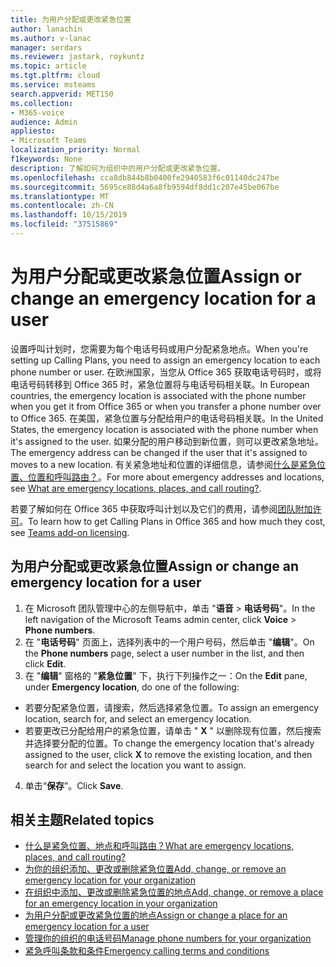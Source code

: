 ```yaml
---
title: 为用户分配或更改紧急位置
author: lanachin
ms.author: v-lanac
manager: serdars
ms.reviewer: jastark, roykuntz
ms.topic: article
ms.tgt.pltfrm: cloud
ms.service: msteams
search.appverid: MET150
ms.collection:
- M365-voice
audience: Admin
appliesto:
- Microsoft Teams
localization_priority: Normal
f1keywords: None
description: 了解如何为组织中的用户分配或更改紧急位置。
ms.openlocfilehash: cca8db844b8b0400fe2940583f6c01140dc247be
ms.sourcegitcommit: 5695ce88d4a6a8fb9594df8dd1c207e45be067be
ms.translationtype: MT
ms.contentlocale: zh-CN
ms.lasthandoff: 10/15/2019
ms.locfileid: "37515869"
---
```

# <a name="assign-or-change-an-emergency-location-for-a-user"></a><span data-ttu-id="e7e7b-103">为用户分配或更改紧急位置</span><span class="sxs-lookup"><span data-stu-id="e7e7b-103">Assign or change an emergency location for a user</span></span>

<span data-ttu-id="e7e7b-104">设置呼叫计划时，您需要为每个电话号码或用户分配紧急地点。</span><span class="sxs-lookup"><span data-stu-id="e7e7b-104">When you're setting up Calling Plans, you need to assign an emergency location to each phone number or user.</span></span> <span data-ttu-id="e7e7b-105">在欧洲国家，当您从 Office 365 获取电话号码时，或将电话号码转移到 Office 365 时，紧急位置将与电话号码相关联。</span><span class="sxs-lookup"><span data-stu-id="e7e7b-105">In European countries, the emergency location is associated with the phone number when you get it from Office 365 or when you transfer a phone number over to Office 365.</span></span> <span data-ttu-id="e7e7b-106">在美国，紧急位置与分配给用户的电话号码相关联。</span><span class="sxs-lookup"><span data-stu-id="e7e7b-106">In the United States, the emergency location is associated with the phone number when it's assigned to the user.</span></span> <span data-ttu-id="e7e7b-107">如果分配的用户移动到新位置，则可以更改紧急地址。</span><span class="sxs-lookup"><span data-stu-id="e7e7b-107">The emergency address can be changed if the user that it's assigned to moves to a new location.</span></span> <span data-ttu-id="e7e7b-108">有关紧急地址和位置的详细信息，请参阅[什么是紧急位置、位置和呼叫路由？](/microsoftteams/what-are-emergency-locations-addresses-and-call-routing)。</span><span class="sxs-lookup"><span data-stu-id="e7e7b-108">For more about emergency addresses and locations, see [What are emergency locations, places, and call routing?](/microsoftteams/what-are-emergency-locations-addresses-and-call-routing).</span></span>
  
<span data-ttu-id="e7e7b-109">若要了解如何在 Office 365 中获取呼叫计划以及它们的费用，请参阅[团队附加许可](teams-add-on-licensing/microsoft-teams-add-on-licensing.md)。</span><span class="sxs-lookup"><span data-stu-id="e7e7b-109">To learn how to get Calling Plans in Office 365 and how much they cost, see [Teams add-on licensing](teams-add-on-licensing/microsoft-teams-add-on-licensing.md).</span></span>
  
## <a name="assign-or-change-an-emergency-location-for-a-user"></a><span data-ttu-id="e7e7b-110">为用户分配或更改紧急位置</span><span class="sxs-lookup"><span data-stu-id="e7e7b-110">Assign or change an emergency location for a user</span></span>

1. <span data-ttu-id="e7e7b-111">在 Microsoft 团队管理中心的左侧导航中，单击 "**语音** > **电话号码**"。</span><span class="sxs-lookup"><span data-stu-id="e7e7b-111">In the left navigation of the Microsoft Teams admin center, click **Voice** > **Phone numbers**.</span></span>
2. <span data-ttu-id="e7e7b-112">在 "**电话号码**" 页面上，选择列表中的一个用户号码，然后单击 "**编辑**"。</span><span class="sxs-lookup"><span data-stu-id="e7e7b-112">On the **Phone numbers** page, select a user number in the list, and then click **Edit**.</span></span>
3. <span data-ttu-id="e7e7b-113">在 "**编辑**" 窗格的 "**紧急位置**" 下，执行下列操作之一：</span><span class="sxs-lookup"><span data-stu-id="e7e7b-113">On the **Edit** pane, under **Emergency location**, do one of the following:</span></span>

- <span data-ttu-id="e7e7b-114">若要分配紧急位置，请搜索，然后选择紧急位置。</span><span class="sxs-lookup"><span data-stu-id="e7e7b-114">To assign an emergency location, search for, and select an emergency location.</span></span>
- <span data-ttu-id="e7e7b-115">若要更改已分配给用户的紧急位置，请单击 " **X** " 以删除现有位置，然后搜索并选择要分配的位置。</span><span class="sxs-lookup"><span data-stu-id="e7e7b-115">To change the emergency location that's already assigned to the user, click **X** to remove the existing location, and then search for and select the location you want to assign.</span></span>

4. <span data-ttu-id="e7e7b-116">单击“**保存**”。</span><span class="sxs-lookup"><span data-stu-id="e7e7b-116">Click **Save**.</span></span>
    
## <a name="related-topics"></a><span data-ttu-id="e7e7b-117">相关主题</span><span class="sxs-lookup"><span data-stu-id="e7e7b-117">Related topics</span></span>

- [<span data-ttu-id="e7e7b-118">什么是紧急位置、地点和呼叫路由？</span><span class="sxs-lookup"><span data-stu-id="e7e7b-118">What are emergency locations, places, and call routing?</span></span>](what-are-emergency-locations-addresses-and-call-routing.md)
- [<span data-ttu-id="e7e7b-119">为你的组织添加、更改或删除紧急位置</span><span class="sxs-lookup"><span data-stu-id="e7e7b-119">Add, change, or remove an emergency location for your organization</span></span>](add-change-remove-emergency-location-organization.md)
- [<span data-ttu-id="e7e7b-120">在组织中添加、更改或删除紧急位置的地点</span><span class="sxs-lookup"><span data-stu-id="e7e7b-120">Add, change, or remove a place for an emergency location in your organization</span></span>](add-change-remove-emergency-place-organization.md)
- [<span data-ttu-id="e7e7b-121">为用户分配或更改紧急位置的地点</span><span class="sxs-lookup"><span data-stu-id="e7e7b-121">Assign or change a place for an emergency location for a user</span></span>](assign-change-emergency-place-user.md)
- [<span data-ttu-id="e7e7b-122">管理你的组织的电话号码</span><span class="sxs-lookup"><span data-stu-id="e7e7b-122">Manage phone numbers for your organization</span></span>](/microsoftteams/manage-phone-numbers-for-your-organization)
- [<span data-ttu-id="e7e7b-123">紧急呼叫条款和条件</span><span class="sxs-lookup"><span data-stu-id="e7e7b-123">Emergency calling terms and conditions</span></span>](/microsoftteams/emergency-calling-terms-and-conditions)